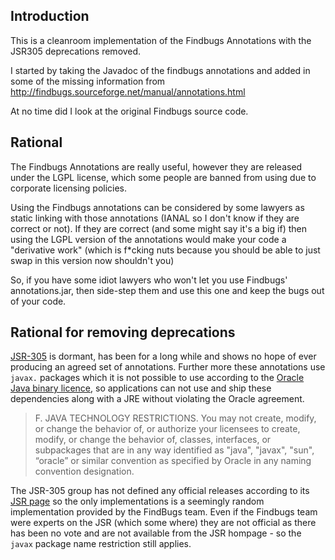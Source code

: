 Introduction
------------

This is a cleanroom implementation of the Findbugs Annotations with the JSR305 deprecations removed.

I started by taking the Javadoc of the findbugs annotations and
added in some of the missing information from
  http://findbugs.sourceforge.net/manual/annotations.html

At no time did I look at the original Findbugs source code.

Rational
--------

The Findbugs Annotations are really useful, however they are released
under the LGPL license, which some people are banned from using due to
corporate licensing policies.

Using the Findbugs annotations can be considered by some lawyers as
static linking with those annotations (IANAL so I don't know if they are
correct or not).  If they are correct (and some might say it's a big if)
then using the LGPL version of the annotations would make your code
a "derivative work" (which is f*cking nuts because you should be
able to just swap in this version now shouldn't you)

So, if you have some idiot lawyers who won't let you use Findbugs'
annotations.jar, then side-step them and use this one and keep the bugs
out of your code.

Rational for removing deprecations
----------------------------------

[JSR-305](https://jcp.org/en/jsr/detail?id=305) is dormant, has been for a long while and shows no hope of ever 
producing an agreed set of annotations. Further more these annotations use `javax.` packages which it is not possible 
to use according to the 
[Oracle Java binary licence](http://www.oracle.com/technetwork/java/javase/terms/license/index.html), so applications 
can not use and ship these dependencies along with a JRE without violating the Oracle agreement.

> F. JAVA TECHNOLOGY RESTRICTIONS. You may not create, modify, or change the behavior of, or authorize your licensees 
> to create, modify, or change the behavior of, classes, interfaces, or subpackages that are in any way identified as 
> "java", "javax", "sun", “oracle” or similar convention as specified by Oracle in any naming convention designation.

The JSR-305 group has not defined any official releases according to its 
[JSR page](https://jcp.org/en/jsr/detail?id=305) so the only implementations is a seemingly random implementation 
provided by the FindBugs team. 
Even if the Findbugs team were experts on the JSR (which some where) they are not official as there has been no vote 
and are not available from the JSR hompage - so the `javax` package name restriction still applies.
